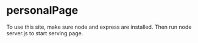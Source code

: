 # personalPage
To use this site, make sure node and express are installed. 
Then run node server.js to start serving page. 
